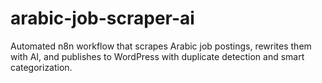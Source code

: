 # arabic-job-scraper-ai
Automated n8n workflow that scrapes Arabic job postings, rewrites them with AI, and publishes to WordPress with duplicate detection and smart categorization.
